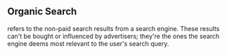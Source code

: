 ## Organic Search
refers to the non-paid search results from a search engine. These results can't be bought or influenced by advertisers; they're the ones the search engine deems most relevant to the user's search query.

